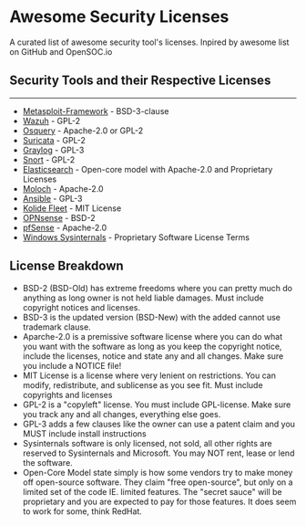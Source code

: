 # Awesome Security Licenses

A curated list of awesome security tool's licenses. Inpired by awesome list on GitHub and OpenSOC.io


## Security Tools and their Respective Licenses

---

* [Metasploit-Framework](https://github.com/rapid7/metasploit-framework/blob/master/LICENSE) - BSD-3-clause
* [Wazuh](https://github.com/wazuh/wazuh/blob/master/LICENSE) -  GPL-2
* [Osquery](https://github.com/facebook/osquery/blob/experimental/LICENSE) - Apache-2.0 or GPL-2
* [Suricata](https://github.com/OISF/suricata/blob/master/LICENSE) - GPL-2
* [Graylog](https://github.com/Graylog2/graylog2-server/blob/master/COPYING) - GPL-3
* [Snort](https://github.com/snort3/snort3/blob/master/LICENSE) - GPL-2
* [Elasticsearch](https://github.com/elastic/elasticsearch/blob/master/LICENSE) - Open-core model with Apache-2.0 and Proprietary Licenses
* [Moloch](https://github.com/aol/moloch/blob/master/LICENSE) - Apache-2.0
* [Ansible](https://github.com/ansible/ansible/blob/devel/COPYING) - GPL-3
* [Kolide Fleet](https://github.com/kolide/fleet/blob/master/LICENSE) - MIT License
* [OPNsense](https://github.com/opnsense/core/blob/master/LICENSE) - BSD-2
* [pfSense](https://github.com/pfsense/pfsense/blob/master/LICENSE) - Apache-2.0
* [Windows Sysinternals](https://docs.microsoft.com/en-us/sysinternals/license-terms) - Proprietary Software License Terms

## License Breakdown


* BSD-2 (BSD-Old) has extreme freedoms where you can pretty much do anything as long owner is not held liable damages. Must include copyright notices and licenses.
* BSD-3 is the updated version (BSD-New) with the added cannot use trademark clause.
* Aparche-2.0 is a premissive software license where you can do what you want with the software as long as you keep the copyright notice, include the licenses, notice and state any and all changes. Make sure you include a NOTICE file!
* MIT License is a license where very lenient on restrictions. You can modify, redistribute, and sublicense as you see fit. Must include copyrights and licenses
* GPL-2 is a "copyleft" license. You must include GPL-license. Make sure you track any and all changes, everything else goes.
* GPL-3 adds a few clauses like the owner can use a patent claim and you MUST include install instructions
* Sysinternals software is only licensed, not sold, all other rights are reserved to Sysinternals and Microsoft. You may NOT rent, lease or lend the software.
* Open-Core Model state simply is how some vendors try to make money off open-source software. They claim "free open-source", but only on a limited set of the code IE. limited features. The "secret sauce" will be proprietary and you are expected to pay for those features. It does seem to work for some, think RedHat.

